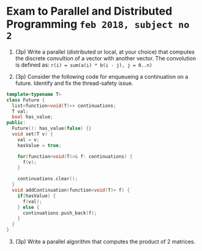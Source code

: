 # Exam to Parallel and Distributed Programming `feb 2018, subject no 2`

1. (3p) Write a parallel (distributed or local, at your choice) that computes the discrete
convultion of a vector with another vector. The convolution is defined as:
`r(i) = sum(a(i) * b(i - j), j = 0..n)`

2. (3p) Consider the following code for enqueueing a continuation on a future. Identify and fix
the thread-safety issue.

```cpp
template<typename T>
class Future {
  list<function<void(T)>> continuations;
  T val;
  bool has_value;
public:
  Future(): has_value(false) {}
  void set(T v) {
    val = v;
    hasValue = true;

    for(function<void(T)>& f: continuations) {
      f(v);
    }

    continuations.clear();
  }
  void addContinuation(function<void(T)> f) {
    if(hasValue) {
      f(val);
    } else {
      continuations.push_back(f);
    }
  }
}
```

3. (3p) Write a parallel algorithm that computes the product of 2 matrices.
